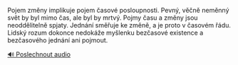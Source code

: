 
Pojem změny implikuje pojem časové posloupnosti. Pevný, věčně neměnný svět by byl mimo čas, ale byl by mrtvý. Pojmy času a změny jsou neoddělitelně spjaty. Jednání směřuje ke změně, a je proto v časovém řádu. Lidský rozum dokonce nedokáže myšlenku bezčasové existence a bezčasového jednání ani pojmout.

[🔊 Poslechnout audio](/data/7-paragraphs/audio/chapter_26/para_010-Pojem-zmny-implikuje-pojem-asov-posloupnosti-P.mp3)
